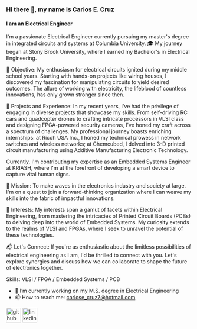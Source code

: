 ### Hi there 👋, my name is Carlos E. Cruz
#### I am an Electrical Engineer
I'm a passionate Electrical Engineer currently pursuing my master's degree in integrated circuits and systems at Columbia University. 🎓 My journey began at Stony Brook University, where I earned my Bachelor's in Electrical Engineering.

🎯 Objective:
My enthusiasm for electrical circuits ignited during my middle school years. Starting with hands-on projects like wiring houses, I discovered my fascination for manipulating circuits to yield desired outcomes. The allure of working with electricity, the lifeblood of countless innovations, has only grown stronger since then.

🔌 Projects and Experience:
In my recent years, I've had the privilege of engaging in diverse projects that showcase my skills. From self-driving RC cars and quadcopter drones to crafting intricate processors in VLSI class and designing FPGA-powered security cameras, I've honed my craft across a spectrum of challenges. My professional journey boasts enriching internships: at Ricoh USA Inc., I honed my technical prowess in network switches and wireless networks; at Chemcubed, I delved into 3-D printed circuit manufacturing using Additive Manufacturing Electronic Technology. 

Currently, I'm contributing my expertise as an Embedded Systems Engineer at KRIASH, where I'm at the forefront of developing a smart device to capture vital human signs.

🚀 Mission:
To make waves in the electronics industry and society at large. I'm on a quest to join a forward-thinking organization where I can weave my skills into the fabric of impactful innovations.

🌟 Interests:
My interests span a gamut of facets within Electrical Engineering, from mastering the intricacies of Printed Circuit Boards (PCBs) to delving deep into the world of Embedded Systems. My curiosity extends to the realms of VLSI and FPGAs, where I seek to unravel the potential of these technologies.

📬 Let's Connect:
If you're as enthusiastic about the limitless possibilities of electrical engineering as I am, I'd be thrilled to connect with you. Let's explore synergies and discuss how we can collaborate to shape the future of electronics together.

Skills: VLSI / FPGA / Embedded Systems / PCB 

- 🔭 I’m currently working on my M.S. degree in Electrical Engineering 
- 📫 How to reach me: carlose_cruz7@hotmail.com 


[<img src='https://cdn.jsdelivr.net/npm/simple-icons@3.0.1/icons/github.svg' alt='github' height='40'>](https://github.com/Carlos-E-Cruz-7)  [<img src='https://cdn.jsdelivr.net/npm/simple-icons@3.0.1/icons/linkedin.svg' alt='linkedin' height='40'>](https://www.linkedin.com/in/carlos-e-cruz-ee/)  


